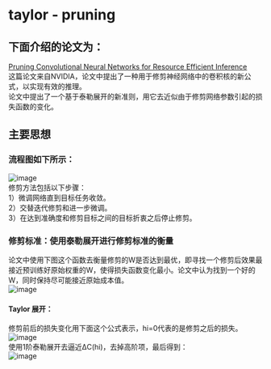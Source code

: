 # taylor - pruning
## 下面介绍的论文为：  
[Pruning Convolutional Neural Networks for Resource Efficient Inference](https://arxiv.org/abs/1611.06440)   
这篇论文来自NVIDIA，论文中提出了一种用于修剪神经网络中的卷积核的新公式，以实现有效的推理。  
论文中提出了一个基于泰勒展开的新准则，用它去近似由于修剪网络参数引起的损失函数的变化。  
## 主要思想
### 流程图如下所示：  
![image](https://user-images.githubusercontent.com/80331072/114808562-1e7f7400-9ddb-11eb-96ca-7ef0f5946b4f.png)  
修剪方法包括以下步骤：  
1）微调网络直到目标任务收敛。  
2）交替迭代修剪和进一步微调。  
3）在达到准确度和修剪目标之间的目标折衷之后停止修剪。  
### 修剪标准：使用泰勒展开进行修剪标准的衡量  
论文中使用下图这个函数去衡量修剪的W是否达到最优，即寻找一个修剪后效果最接近预训练好原始权重的W，使得损失函数变化最小。论文中认为找到一个好的W，同时保持尽可能接近原始成本值。  
![image](https://user-images.githubusercontent.com/80331072/114808889-bd0bd500-9ddb-11eb-8689-b9f575fd5602.png)
#### Taylor 展开：
修剪前后的损失变化用下面这个公式表示，hi=0代表的是修剪之后的损失。  
![image](https://user-images.githubusercontent.com/80331072/114809170-458a7580-9ddc-11eb-9062-79f99f520a35.png)  
使用1阶泰勒展开去逼近∆C(hi)，去掉高阶项，最后得到：  
![image](https://user-images.githubusercontent.com/80331072/114809276-710d6000-9ddc-11eb-98ff-be7fac126726.png)




